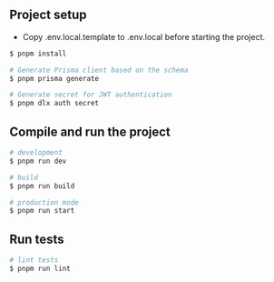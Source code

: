 ## Project setup

- Copy .env.local.template to .env.local before starting the project.

```bash
$ pnpm install

# Generate Prisma client based on the schema
$ pnpm prisma generate

# Generate secret for JWT authentication
$ pnpm dlx auth secret
```

## Compile and run the project

```bash
# development
$ pnpm run dev

# build
$ pnpm run build

# production mode
$ pnpm run start
```

## Run tests

```bash
# lint tests
$ pnpm run lint

```

